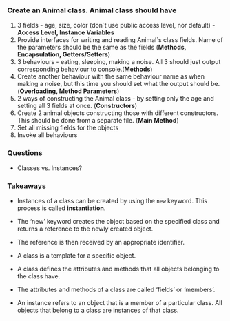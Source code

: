 ### Create an Animal class. Animal class should have
1. 3 fields - age, size, color (don`t use public access level, nor default) - **Access Level, Instance Variables**
2. Provide interfaces for writing and reading Animal`s class fields. Name of the parameters should be the same as the fields (**Methods, Encapsulation, Getters/Setters**)
3. 3 behaviours - eating, sleeping, making a noise. All 3 should just output corresponding behaviour to console.(**Methods**)
4. Create another behaviour with the same behaviour name as when making a noise, but this time you should set what the output should be. (**Overloading, Method Parameters**)
5. 2 ways of constructing the Animal class - by setting only the age and setting all 3 fields at once. (**Constructors**)
6. Create 2 animal objects constructing those with different constructors. This should be done from a separate file. (**Main Method**)
7. Set all missing fields for the objects
8. Invoke all behaviours


### Questions
- Classes vs. Instances?

### Takeaways
- Instances of a class can be created by using the `new` keyword.  This process is called **instantiation**.
- The ‘new’ keyword creates the object based on the specified class and returns a reference to the newly created object.
- The reference is then received by an appropriate identifier.

- A class is a template for a specific object.
- A class defines the attributes and methods that all objects belonging to the class have.
- The attributes and methods of a class are called ‘fields’ or ‘members’.
- An instance refers to an object that is a member of a particular class. All objects that belong to a class are instances of that class.




